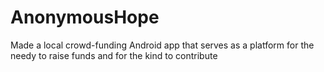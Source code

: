 # AnonymousHope
Made a local crowd-funding Android app that serves as a platform for the needy to raise funds and for the kind to contribute
